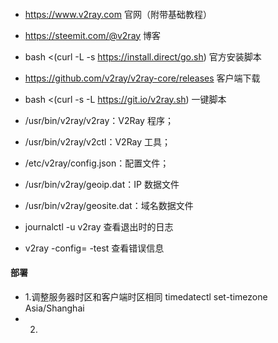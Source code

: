 ####    
-   https://www.v2ray.com     官网（附带基础教程）
-   https://steemit.com/@v2ray      博客
-   bash <(curl -L -s https://install.direct/go.sh)    官方安装脚本
-   https://github.com/v2ray/v2ray-core/releases      客户端下载
-   bash <(curl -s -L https://git.io/v2ray.sh)        一键脚本

-   /usr/bin/v2ray/v2ray：V2Ray 程序；
-   /usr/bin/v2ray/v2ctl：V2Ray 工具；
-   /etc/v2ray/config.json：配置文件；
-   /usr/bin/v2ray/geoip.dat：IP 数据文件
-   /usr/bin/v2ray/geosite.dat：域名数据文件

-   journalctl -u v2ray    查看退出时的日志
-   v2ray -config=<config-file> -test  查看错误信息
####    部署
-   1.调整服务器时区和客户端时区相同   timedatectl set-timezone Asia/Shanghai
-   2.

